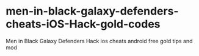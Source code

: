# men-in-black-galaxy-defenders-cheats-iOS-Hack-gold-codes
Men in Black Galaxy Defenders Hack ios cheats android free gold tips and mod

